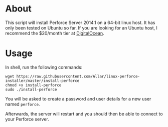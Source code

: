 # About

This script will install Perforce Server 2014.1 on a 64-bit linux host. It has only been tested on Ubuntu so far. If you are looking for an Ubuntu host, I recommend the $20/month tier at [DigitalOcean](https://www.digitalocean.com/?refcode=070b959bc226).

# Usage

In shell, run the following commands:

```shell
wget https://raw.githubusercontent.com/Allar/linux-perforce-installer/master/install-perforce
chmod +x install-perforce
sudo ./install-perforce
```

You will be asked to create a password and user details for a new user named `perforce`.

Afterwards, the server will restart and you should then be able to connect to your Perforce server.
